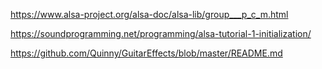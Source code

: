 https://www.alsa-project.org/alsa-doc/alsa-lib/group___p_c_m.html

https://soundprogramming.net/programming/alsa-tutorial-1-initialization/

https://github.com/Quinny/GuitarEffects/blob/master/README.md